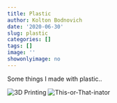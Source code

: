 ```yaml
---
title: Plastic
author: Kolton Bodnovich
date: '2020-06-30'
slug: plastic
categories: []
tags: []
image: ''
showonlyimage: no
---
```


Some things I made with plastic..

<!--more--> 


![3D Printing](/portfolio/2020-06-30-plastic_files/elephant_2.gif)
![This-or-That-inator](/portfolio/2020-06-30-plastic_files/thisORthat.gif)
